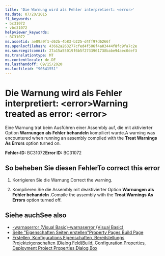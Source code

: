 ```yaml
---
title: 'Die Warnung wird als Fehler interpretiert: <error>'
ms.date: 07/20/2015
f1_keywords:
- bc31072
- vbc31072
helpviewer_keywords:
- BC31072
ms.assetid: ae89a9f1-d62b-4b83-b225-d4ff97d6266f
ms.openlocfilehash: 43662a263277cfed4f506f4a03444f8fc9fa7c2e
ms.sourcegitcommit: 27a15a55019f6b5f2733961738babe94aec0def3
ms.translationtype: MT
ms.contentlocale: de-DE
ms.lasthandoff: 09/15/2020
ms.locfileid: "90541551"
---
```

# <a name="warning-treated-as-error-error"></a><span data-ttu-id="50693-102">Die Warnung wird als Fehler interpretiert: \<error></span><span class="sxs-lookup"><span data-stu-id="50693-102">Warning treated as error: \<error></span></span>
<span data-ttu-id="50693-103">Eine Warnung trat beim Ausführen einer Assembly auf, die mit aktivierter Option **Warnungen als Fehler behandeln** kompiliert wurde.</span><span class="sxs-lookup"><span data-stu-id="50693-103">A warning was encountered when running an assembly compiled with the **Treat Warnings As Errors** option turned on.</span></span>  
  
 <span data-ttu-id="50693-104">**Fehler-ID:** BC31072</span><span class="sxs-lookup"><span data-stu-id="50693-104">**Error ID:** BC31072</span></span>  
  
## <a name="to-correct-this-error"></a><span data-ttu-id="50693-105">So beheben Sie diesen Fehler</span><span class="sxs-lookup"><span data-stu-id="50693-105">To correct this error</span></span>  
  
1. <span data-ttu-id="50693-106">Korrigieren Sie die Warnung.</span><span class="sxs-lookup"><span data-stu-id="50693-106">Correct the warning.</span></span>  
  
2. <span data-ttu-id="50693-107">Kompilieren Sie die Assembly mit deaktivierter Option **Warnungen als Fehler behandeln** .</span><span class="sxs-lookup"><span data-stu-id="50693-107">Compile the assembly with the **Treat Warnings As Errors** option turned off.</span></span>  
  
## <a name="see-also"></a><span data-ttu-id="50693-108">Siehe auch</span><span class="sxs-lookup"><span data-stu-id="50693-108">See also</span></span>

- [<span data-ttu-id="50693-109">-warnaserror (Visual Basic)</span><span class="sxs-lookup"><span data-stu-id="50693-109">-warnaserror (Visual Basic)</span></span>](../reference/command-line-compiler/warnaserror.md)
- <span data-ttu-id="50693-110">[Seite "Eigenschaften Seiten erstellen"](/previous-versions/visualstudio/visual-studio-2010/zxbs6ywz(v=vs.100))</span><span class="sxs-lookup"><span data-stu-id="50693-110">[Property Pages Build Page](/previous-versions/visualstudio/visual-studio-2010/zxbs6ywz(v=vs.100))</span></span>
- <span data-ttu-id="50693-111">[Erstellen, Konfigurations Eigenschaften, Bereitstellungs Projekteigenschaften (Dialog Feld)](/previous-versions/visualstudio/visual-studio-2010/1befw7hy(v=vs.100))</span><span class="sxs-lookup"><span data-stu-id="50693-111">[Build, Configuration Properties, Deployment Project Properties Dialog Box](/previous-versions/visualstudio/visual-studio-2010/1befw7hy(v=vs.100))</span></span>
